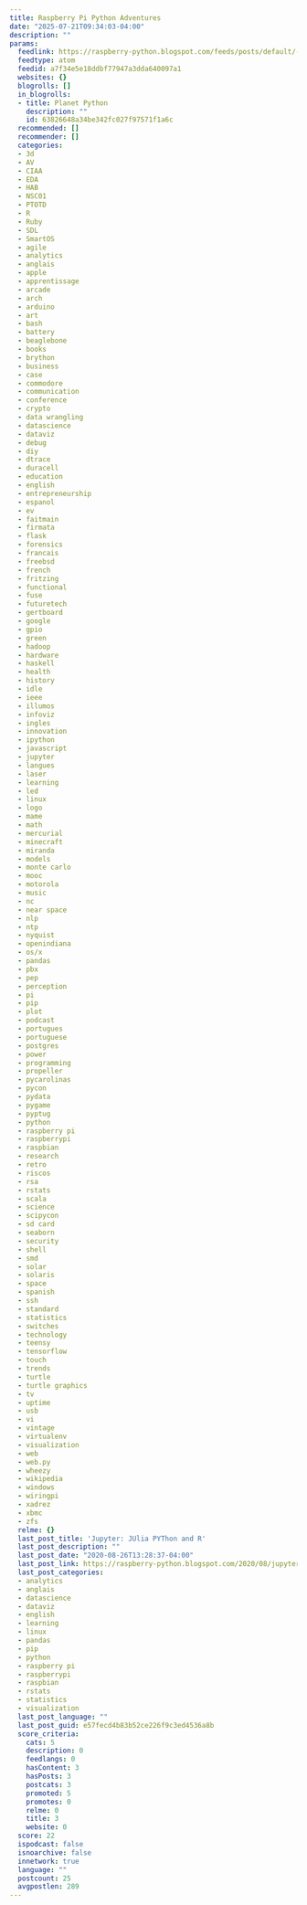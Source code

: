 ```yaml
---
title: Raspberry Pi Python Adventures
date: "2025-07-21T09:34:03-04:00"
description: ""
params:
  feedlink: https://raspberry-python.blogspot.com/feeds/posts/default/-/english/python
  feedtype: atom
  feedid: a7f34e5e18ddbf77947a3dda640097a1
  websites: {}
  blogrolls: []
  in_blogrolls:
  - title: Planet Python
    description: ""
    id: 63826648a34be342fc027f97571f1a6c
  recommended: []
  recommender: []
  categories:
  - 3d
  - AV
  - CIAA
  - EDA
  - HAB
  - NSC01
  - PTOTD
  - R
  - Ruby
  - SDL
  - SmartOS
  - agile
  - analytics
  - anglais
  - apple
  - apprentissage
  - arcade
  - arch
  - arduino
  - art
  - bash
  - battery
  - beaglebone
  - books
  - brython
  - business
  - case
  - commodore
  - communication
  - conference
  - crypto
  - data wrangling
  - datascience
  - dataviz
  - debug
  - diy
  - dtrace
  - duracell
  - education
  - english
  - entrepreneurship
  - espanol
  - ev
  - faitmain
  - firmata
  - flask
  - forensics
  - francais
  - freebsd
  - french
  - fritzing
  - functional
  - fuse
  - futuretech
  - gertboard
  - google
  - gpio
  - green
  - hadoop
  - hardware
  - haskell
  - health
  - history
  - idle
  - ieee
  - illumos
  - infoviz
  - ingles
  - innovation
  - ipython
  - javascript
  - jupyter
  - langues
  - laser
  - learning
  - led
  - linux
  - logo
  - mame
  - math
  - mercurial
  - minecraft
  - miranda
  - models
  - monte carlo
  - mooc
  - motorola
  - music
  - nc
  - near space
  - nlp
  - ntp
  - nyquist
  - openindiana
  - os/x
  - pandas
  - pbx
  - pep
  - perception
  - pi
  - pip
  - plot
  - podcast
  - portugues
  - portuguese
  - postgres
  - power
  - programming
  - propeller
  - pycarolinas
  - pycon
  - pydata
  - pygame
  - pyptug
  - python
  - raspberry pi
  - raspberrypi
  - raspbian
  - research
  - retro
  - riscos
  - rsa
  - rstats
  - scala
  - science
  - scipycon
  - sd card
  - seaborn
  - security
  - shell
  - smd
  - solar
  - solaris
  - space
  - spanish
  - ssh
  - standard
  - statistics
  - switches
  - technology
  - teensy
  - tensorflow
  - touch
  - trends
  - turtle
  - turtle graphics
  - tv
  - uptime
  - usb
  - vi
  - vintage
  - virtualenv
  - visualization
  - web
  - web.py
  - wheezy
  - wikipedia
  - windows
  - wiringpi
  - xadrez
  - xbmc
  - zfs
  relme: {}
  last_post_title: 'Jupyter: JUlia PYThon and R'
  last_post_description: ""
  last_post_date: "2020-08-26T13:28:37-04:00"
  last_post_link: https://raspberry-python.blogspot.com/2020/08/jupyter-julia-python-and-r.html
  last_post_categories:
  - analytics
  - anglais
  - datascience
  - dataviz
  - english
  - learning
  - linux
  - pandas
  - pip
  - python
  - raspberry pi
  - raspberrypi
  - raspbian
  - rstats
  - statistics
  - visualization
  last_post_language: ""
  last_post_guid: e57fecd4b83b52ce226f9c3ed4536a8b
  score_criteria:
    cats: 5
    description: 0
    feedlangs: 0
    hasContent: 3
    hasPosts: 3
    postcats: 3
    promoted: 5
    promotes: 0
    relme: 0
    title: 3
    website: 0
  score: 22
  ispodcast: false
  isnoarchive: false
  innetwork: true
  language: ""
  postcount: 25
  avgpostlen: 289
---
```

